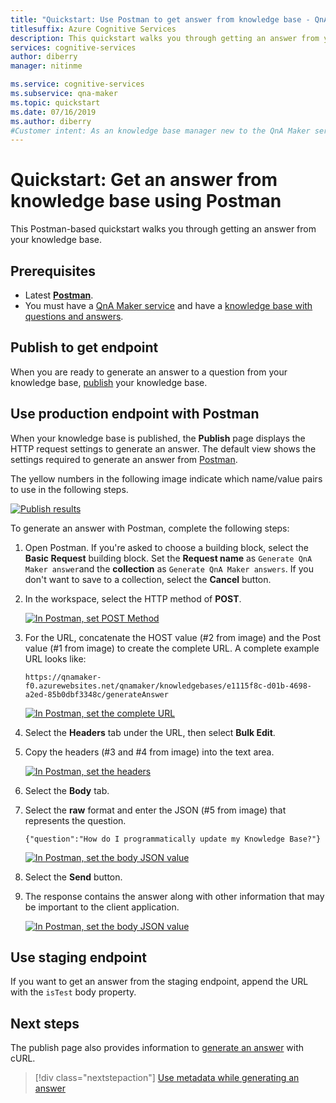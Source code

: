 ```yaml
---
title: "Quickstart: Use Postman to get answer from knowledge base - QnA Maker"
titlesuffix: Azure Cognitive Services 
description: This quickstart walks you through getting an answer from your knowledge base using Postman.
services: cognitive-services
author: diberry
manager: nitinme

ms.service: cognitive-services
ms.subservice: qna-maker
ms.topic: quickstart
ms.date: 07/16/2019
ms.author: diberry
#Customer intent: As an knowledge base manager new to the QnA Maker service, I want to get an answer from a published knowledge base using Postman. 
---
```


# Quickstart: Get an answer from knowledge base using Postman

This Postman-based quickstart walks you through getting an answer from your knowledge base.

## Prerequisites

* Latest [**Postman**](https://www.getpostman.com/).
* You must have a [QnA Maker service](../How-To/set-up-qnamaker-service-azure.md) and have a [knowledge base with questions and answers](../Tutorials/create-publish-query-in-portal.md). 

## Publish to get endpoint

When you are ready to generate an answer to a question from your knowledge base, [publish](../Quickstarts/create-publish-knowledge-base.md#publish-the-knowledge-base) your knowledge base.

## Use production endpoint with Postman

When your knowledge base is published, the **Publish** page displays the HTTP request settings to generate an answer. The default view shows the settings required to generate an answer from [Postman](https://www.getpostman.com).

The yellow numbers in the following image indicate which name/value pairs to use in the following steps.

[![Publish results](../media/qnamaker-quickstart-get-answer-with-postman/publish-settings.png)](../media/qnamaker-quickstart-get-answer-with-postman/publish-settings.png#lightbox)

To generate an answer with Postman, complete the following steps:

1. Open Postman. If you're asked to choose a building block, select the **Basic Request** building block. Set the **Request name** as `Generate QnA Maker answer`and the **collection** as `Generate QnA Maker answers`. If you don't want to save to a collection, select the **Cancel** button.
1. In the workspace, select the HTTP method of **POST**.

    [![In Postman, set POST Method](../media/qnamaker-quickstart-get-answer-with-postman/postman-select-post-method.png)](../media/qnamaker-quickstart-get-answer-with-postman/postman-select-post-method.png#lightbox)

1. For the URL, concatenate the HOST value (#2 from image) and the Post value (#1 from image) to create the complete URL. A complete example URL looks like: 

    `https://qnamaker-f0.azurewebsites.net/qnamaker/knowledgebases/e1115f8c-d01b-4698-a2ed-85b0dbf3348c/generateAnswer`

    [![In Postman, set the complete URL](../media/qnamaker-quickstart-get-answer-with-postman/set-postman-method-and-url.png)](../media/qnamaker-quickstart-get-answer-with-postman/set-postman-method-and-url.png#lightbox)

1. Select the **Headers** tab under the URL, then select **Bulk Edit**. 

1. Copy the headers (#3 and #4 from image) into the text area.

    [![In Postman, set the headers](../media/qnamaker-quickstart-get-answer-with-postman/set-postman-headers.png)](../media/qnamaker-quickstart-get-answer-with-postman/set-postman-headers.png#lightbox)

1. Select the **Body** tab.
1. Select the **raw** format and enter the JSON (#5 from image) that represents the question.

    `{"question":"How do I programmatically update my Knowledge Base?"}`

    [![In Postman, set the body JSON value](../media/qnamaker-quickstart-get-answer-with-postman/set-postman-body-json-value.png)](../media/qnamaker-quickstart-get-answer-with-postman/set-postman-body-json-value.png#lightbox)

1. Select the **Send** button.
1. The response contains the answer along with other information that may be important to the client application. 

    [![In Postman, set the body JSON value](../media/qnamaker-quickstart-get-answer-with-postman/receive-postman-response.png)](../media/qnamaker-quickstart-get-answer-with-postman/receive-postman-response.png#lightbox)

## Use staging endpoint

If you want to get an answer from the staging endpoint, append the URL with the `isTest` body property.

## Next steps

The publish page also provides information to [generate an answer](get-answer-from-kb-using-curl.md) with cURL. 

> [!div class="nextstepaction"]
> [Use metadata while generating an answer](../How-to/metadata-generateanswer-usage.md)
